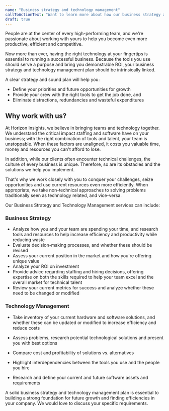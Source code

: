 ```yaml
---
name: "Business strategy and technology management"
callToActionText: "Want to learn more about how our business strategy and technology management services can help you improve your firm's efficiency and profitability? Complete the form below and we'll get in touch."
draft: true
---
```


People are at the center of every high-performing team, and we're passionate about working with yours to help you become even more productive, efficient and competitive. 

Now more than ever, having the right technology at your fingertips is essential to running a successful business. Because the tools you use should serve a purpose and bring you demonstrable ROI, your business strategy and technology management plan should be intrinsically linked. 

A clear strategy and sound plan will help you: 

- Define your priorities and future opportunities for growth
- Provide your crew with the right tools to get the job done, and
- Eliminate distractions, redundancies and wasteful expenditures



## Why work with us?

At Horizon Insights, we believe in bringing teams and technology together. We understand the critical impact staffing and software have on your business; with the right combination of tools and talent, your team is unstoppable. When these factors are unaligned, it costs you valuable time, money and resources you can't afford to lose. 

In addition, while our clients often encounter technical challenges, the culture of every business is unique. Therefore, so are its obstacles and the solutions we help you implement.  

That's why we work closely with you to conquer your challenges, seize opportunities and use current resources even more efficiently. When appropriate, we take non-technical approaches to solving problems traditionally seen as technology related, and vice-versa.

Our Business Strategy and Technology Management services can include:



### Business Strategy 

- Analyze how you and your team are spending your time, and research tools and resources to help increase efficiency and productivity while reducing waste 
- Evaluate decision-making processes, and whether these should be revised 
- Assess your current position in the market and how you're offering unique value
- Analyze your ROI on investment
- Provide advice regarding staffing and hiring decisions, offering expertise on both the skills required to help your team excel and the overall market for technical talent
- Review your current metrics for success and analyze whether these need to be changed or modified



### Technology Management

- Take inventory of your current hardware and software solutions, and whether these can be updated or modified to increase efficiency and reduce costs
- Assess problems, research potential technological solutions and present you with best options
- Compare cost and profitability of solutions vs. alternatives 
- Highlight interdependencies between the tools you use and the people you hire 

- Research and define your current and future software assets and requirements

A solid business strategy and technology management plan is essential to building a strong foundation for future growth and finding efficiencies in your company. We would love to discuss your specific requirements.


